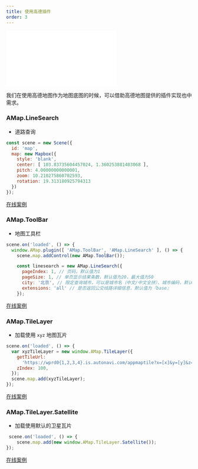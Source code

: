 ```yaml
---
title: 使用高德插件
order: 3
---
```

<embed src="@/docs/common/style.md"></embed>

我们在使用高德地图作为地图底图的时候，可以借助高德地图提供的插件实现也中需求。

### AMap.LineSearch

- 道路查询

```javascript
const scene = new Scene({
  id: 'map',
  map: new Mapbox({
    style: 'blank',
    center: [ 103.83735604457024, 1.360253881403068 ],
    pitch: 4.00000000000001,
    zoom: 10.210275860702593,
    rotation: 19.313180925794313
  })
});
```

[在线案例](/examples/amapplugin/bus#busstop)

### AMap.ToolBar

- 地图工具栏

```javascript
scene.on('loaded', () => {
  window.AMap.plugin([ 'AMap.ToolBar', 'AMap.LineSearch' ], () => {
    scene.map.addControl(new AMap.ToolBar());

    const linesearch = new AMap.LineSearch({
      pageIndex: 1, // 页码，默认值为1
      pageSize: 1, // 单页显示结果条数，默认值为20，最大值为50
      city: '北京', // 限定查询城市，可以是城市名（中文/中文全拼）、城市编码，默认值为『全国』
      extensions: 'all' // 是否返回公交线路详细信息，默认值为『base』
    });
```

[在线案例](/examples/amapplugin/bus#busstop)

### AMap.TileLayer

- 加载使用 `xyz` 地图瓦片

```javascript
scene.on('loaded', () => {
  var xyzTileLayer = new window.AMap.TileLayer({
    getTileUrl:
      'https://wprd0{1,2,3,4}.is.autonavi.com/appmaptile?x=[x]&y=[y]&z=[z]&size=1&scl=1&style=8&ltype=11',
    zIndex: 100,
  });
  scene.map.add(xyzTileLayer);
});
```
[在线案例](/examples/amapplugin/bus#xyztile)

### AMap.TileLayer.Satellite

- 加载使用默认的卫星瓦片

```javascript
 scene.on('loaded', () => {
    scene.map.add(new window.AMap.TileLayer.Satellite());
});
```

[在线案例](/examples/amapplugin/bus#satellite)

